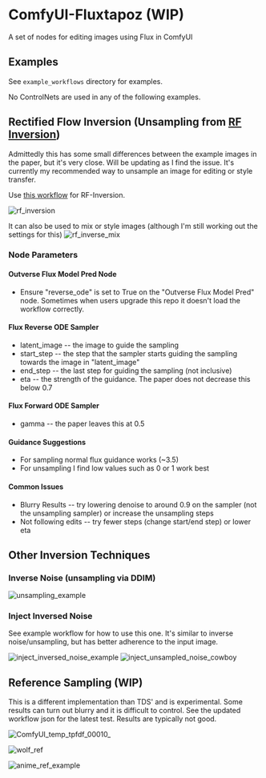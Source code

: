 # ComfyUI-Fluxtapoz (WIP)

A set of nodes for editing images using Flux in ComfyUI

## Examples

See `example_workflows` directory for examples.

No ControlNets are used in any of the following examples.

## Rectified Flow Inversion (Unsampling from [RF Inversion](https://rf-inversion.github.io/))
Admittedly this has some small differences between the example images in the paper, but it's very close. Will be updating as I find the issue.
It's currently my recommended way to unsample an image for editing or style transfer.

Use [this workflow](https://github.com/logtd/ComfyUI-Fluxtapoz/blob/main/example_workflows/example_rf_inversion_workflow.json) for RF-Inversion.

![rf_inversion](https://github.com/user-attachments/assets/f0517649-4dbb-4371-a8d5-3ae90e3b6368)

It can also be used to mix or style images (although I'm still working out the settings for this)
![rf_inverse_mix](https://github.com/user-attachments/assets/2588fab7-3de6-4708-b1da-6da4c8be4edb)



### Node Parameters

#### Outverse Flux Model Pred Node
* Ensure "reverse_ode" is set to True on the "Outverse Flux Model Pred" node. Sometimes when users upgrade this repo it doesn't load the workflow correctly.

#### Flux Reverse ODE Sampler
* latent_image -- the image to guide the sampling
* start_step -- the step that the sampler starts guiding the sampling towards the image in "latent_image"
* end_step -- the last step for guiding the sampling (not inclusive)
* eta -- the strength of the guidance. The paper does not decrease this below 0.7

#### Flux Forward ODE Sampler
* gamma -- the paper leaves this at 0.5

#### Guidance Suggestions
* For sampling normal flux guidance works (~3.5)
* For unsampling I find low values such as 0 or 1 work best

#### Common Issues
* Blurry Results -- try lowering denoise to around 0.9 on the sampler (not the unsampling sampler) or increase the unsampling steps
* Not following edits -- try fewer steps (change start/end step) or lower eta

## Other Inversion Techniques

### Inverse Noise (unsampling via DDIM)

![unsampling_example](https://github.com/user-attachments/assets/9c604a31-5cc9-49c2-9a08-98e7872591c2)

### Inject Inversed Noise

See example workflow for how to use this one. It's similar to inverse noise/unsampling, but has better adherence to the input image.

![inject_inversed_noise_example](https://github.com/user-attachments/assets/ee052855-12c6-47f7-8178-b4acfb2ca6b9)
![inject_unsampled_noise_cowboy](https://github.com/user-attachments/assets/4d92c591-e04d-4123-a432-d859a32e5f46)


## Reference Sampling (WIP)
This is a different implementation than TDS' and is experimental. Some results can turn out blurry and it is difficult to control.
See the updated workflow json for the latest test. Results are typically not good.

![ComfyUI_temp_tpfdf_00010_](https://github.com/user-attachments/assets/2233ae6a-e26d-4ca7-9493-b4cdefe2b470)

![wolf_ref](https://github.com/user-attachments/assets/739fe969-ed9b-43ae-aea2-586075bf2288)

![anime_ref_example](https://github.com/user-attachments/assets/4245bf2c-db2a-494b-adec-cc1f30ffda0b)

